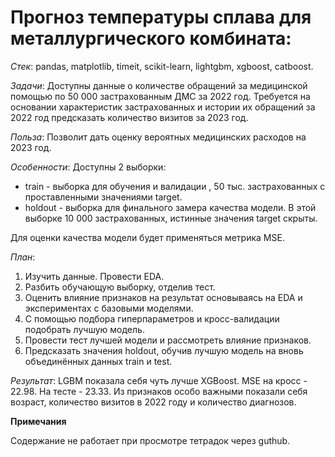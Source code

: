 # Прогноз температуры сплава для металлургического комбината: 

*Cтек*: pandas, matplotlib, timeit, scikit-learn, lightgbm, xgboost, catboost.

*Задачи*: Доступны данные о количестве обращений за медицинской помощью по 50 000 застрахованным ДМС за 2022 год. Требуется на основании характеристик застрахованных и истории их обращений за 2022 год предсказать количество визитов за 2023 год. 

*Польза*: Позволит дать оценку вероятных медицинских расходов на 2023 год.

*Особенности*: Доступны 2 выборки: 
- train - выборка для обучения и валидации , 50 тыс. застрахованных с проставленными значениями target.
- holdout - выборка для финального замера качества модели. В этой выборке 10 000 застрахованных, истинные значения target скрыты.

Для оценки качества модели будет применяться метрика MSE.

*План*: 

1. Изучить данные. Провести EDA. 
3. Разбить обучающую выборку, отделив тест.
2. Оценить влияние признаков на результат основываясь на EDA и экспериментах с базовыми моделями.
4. С помощью подбора гиперпараметров и кросс-валидации подобрать лучшую модель.
5. Провести тест лучшей модели и рассмотреть влияние признаков.
6. Предсказать значения holdout, обучив лучшую модель на вновь объединённых данных train и test.

*Результат*: LGBM показала себя чуть лучше XGBoost. MSE на кросс - 22.98. На тесте - 23.33. Из признаков особо важными показали себя возраст, количество визитов в 2022 году и количество диагнозов.

**Примечания**

Содержание не работает при просмотре тетрадок через guthub.